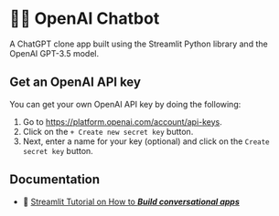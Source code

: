 # 🤖💬 OpenAI Chatbot

A ChatGPT clone app built using the Streamlit Python library and the OpenAI GPT-3.5 model.

## Get an OpenAI API key

You can get your own OpenAI API key by doing the following:
1. Go to https://platform.openai.com/account/api-keys.
2. Click on the `+ Create new secret key` button.
3. Next, enter a name for your key (optional) and click on the `Create secret key` button.

## Documentation

- 📖 [Streamlit Tutorial on How to _**Build conversational apps**_](https://docs.streamlit.io/knowledge-base/tutorials/build-conversational-apps)
